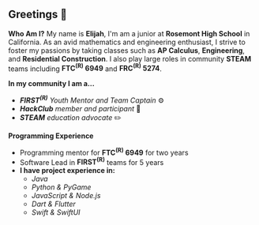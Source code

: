 ## Greetings 👋

__Who Am I?__
My name is __Elijah__, I'm am a junior at __Rosemont High School__ in California. As  an avid mathematics and engineering enthusiast, I strive to foster my passions by taking classes such as __AP Calculus__, __Engineering__, and __Residential Construction__. I also play large roles in community __STEAM__ teams including __FTC<sup>(R)</sup> 6949__ and __FRC<sup>(R)</sup> 5274__.

__In my community I am a...__
- ___FIRST<sup>(R)</sup>__ Youth Mentor and Team Captain_ ⚙️
- ___HackClub__ member and participant_ 🚀
- ___STEAM__ education advocate_ ✏️

__Programming Experience__
- Programming mentor for __FTC<sup>(R)</sup> 6949__ for two years
- Software Lead in __FIRST<sup>(R)</sup>__ teams for 5 years
- __I have project experience in:__
	- _Java_
	- _Python & PyGame_
	- _JavaScript & Node.js_
	- _Dart & Flutter_
	- _Swift & SwiftUI_
